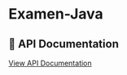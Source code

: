 # Examen-Java

   ## 📄 API Documentation
   [View API Documentation](https://virtserver.swaggerhub.com/LuisNicolasMendezPalacios/nexon/1.0.0)
